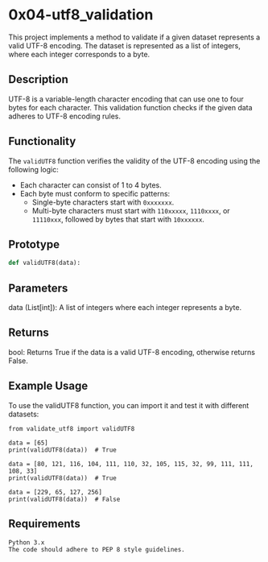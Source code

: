 # 0x04-utf8_validation

This project implements a method to validate if a given dataset represents a valid UTF-8 encoding. The dataset is represented as a list of integers, where each integer corresponds to a byte.

## Description

UTF-8 is a variable-length character encoding that can use one to four bytes for each character. This validation function checks if the given data adheres to UTF-8 encoding rules.

## Functionality

The `validUTF8` function verifies the validity of the UTF-8 encoding using the following logic:

- Each character can consist of 1 to 4 bytes.
- Each byte must conform to specific patterns:
  - Single-byte characters start with `0xxxxxxx`.
  - Multi-byte characters must start with `110xxxxx`, `1110xxxx`, or `11110xxx`, followed by bytes that start with `10xxxxxx`.
  
## Prototype

```python
def validUTF8(data):
```

## Parameters
data (List[int]): A list of integers where each integer represents a byte.

## Returns
bool: Returns True if the data is a valid UTF-8 encoding, otherwise returns False.

## Example Usage
To use the validUTF8 function, you can import it and test it with different datasets:
```
from validate_utf8 import validUTF8

data = [65]
print(validUTF8(data))  # True

data = [80, 121, 116, 104, 111, 110, 32, 105, 115, 32, 99, 111, 111, 108, 33]
print(validUTF8(data))  # True

data = [229, 65, 127, 256]
print(validUTF8(data))  # False
```
## Requirements
    Python 3.x
    The code should adhere to PEP 8 style guidelines.
